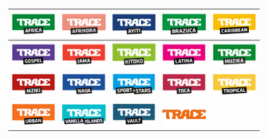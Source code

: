 | ![](https://raw.githubusercontent.com/RevGear/logo/master/International/Trace/Trace-Africa.png) | ![](https://raw.githubusercontent.com/RevGear/logo/master/International/Trace/Trace-Afrikora.png) | ![](https://raw.githubusercontent.com/RevGear/logo/master/International/Trace/Trace-Ayiti.png) | ![](https://raw.githubusercontent.com/RevGear/logo/master/International/Trace/Trace-Brazuca.png) | ![](https://raw.githubusercontent.com/RevGear/logo/master/International/Trace/Trace-Caribbean.png) | 
|:---:|:---:|:---:|:---:|:---:| 
| ![](https://raw.githubusercontent.com/RevGear/logo/master/International/Trace/Trace-Gospel.png) | ![](https://raw.githubusercontent.com/RevGear/logo/master/International/Trace/Trace-Jama.png) | ![](https://raw.githubusercontent.com/RevGear/logo/master/International/Trace/Trace-Kitoko.png) | ![](https://raw.githubusercontent.com/RevGear/logo/master/International/Trace/Trace-Latina.png) | ![](https://raw.githubusercontent.com/RevGear/logo/master/International/Trace/Trace-Muzika.png) | 
| ![](https://raw.githubusercontent.com/RevGear/logo/master/International/Trace/Trace-Mziki.png) | ![](https://raw.githubusercontent.com/RevGear/logo/master/International/Trace/Trace-Naija.png) | ![](https://raw.githubusercontent.com/RevGear/logo/master/International/Trace/Trace-Sport-Stars.png) | ![](https://raw.githubusercontent.com/RevGear/logo/master/International/Trace/Trace-Toca.png) | ![](https://raw.githubusercontent.com/RevGear/logo/master/International/Trace/Trace-Tropical.png) | 
| ![](https://raw.githubusercontent.com/RevGear/logo/master/International/Trace/Trace-Urban.png) | ![](https://raw.githubusercontent.com/RevGear/logo/master/International/Trace/Trace-Vanilla-Islands.png) | ![](https://raw.githubusercontent.com/RevGear/logo/master/International/Trace/Trace-Vault.png) | ![](https://raw.githubusercontent.com/RevGear/logo/master/International/Trace/Trace.png)  | 
